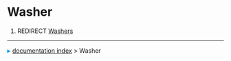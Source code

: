 # Washer
1.  REDIRECT [Washers](Washers.md)



---
![](images/Right_arrow.png) [documentation index](../README.md) > Washer
